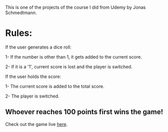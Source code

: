 This is one of the projects of the course I did from Udemy by Jonas Schmedtmann.

# Rules:

If the user generates a dice roll:

1- If the number is other than 1, it gets added to the current score.

2- If it is a '1', current score is lost and the player is switched.


If the user holds the score:

1- The current score is added to the total score.

2- The player is switched.


## Whoever reaches 100 points first wins the game!

Check out the game live [here](https://dice-game-zen.netlify.app/).
